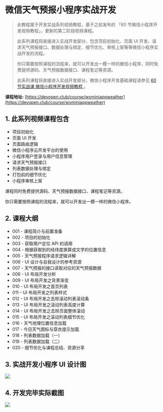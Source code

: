 # 微信天气预报小程序实战开发

>此教程属于开发实战系列视频教程，基于之前发布的 「60 节微信小程序开发视频教程」，更新的第二阶段视频课程。
>
>此系列课程将直接进入实战开发部分，包含项目初始化、页面 UI 开发、请求天气预报接口、数据处理与绑定、细节优化、审核上架等等微信小程序实战开发的流程。
>
>你只需要按照课程的流程来，就可以开发出一模一样的微信小程序，同时免费提供源码、天气预报数据接口、课程笔记等资源。
>
>此系列课程将直接进入实战开发部分，微信小程序开发基础课程请参见 [60节实战课 微信小程序开发视频教程 ](https://devopen.club/course/wxminiapp)。

**课程地址:** [https://devopen.club/course/wxminiappweather](https://devopen.club/course/wxminiappweather)

## 1. 此系列视频课程包含

- 项目初始化
- 页面 UI 开发
- 页面路由逻辑
- 微信小程序云开发平台的使用
- 小程序用户登录与用户信息管理
- 请求天气预报接口
- 列表数据处理与绑定
- 打包前的细节优化
- 小程序审核上架

课程同时免费提供源码、天气预报数据接口、课程笔记等资源。

你只需要按照课程的流程来，就可以开发出一模一样的微信小程序。

## 2. 课程大纲

- 001 - 课程简介与前置准备
- 002 - 项目的初始化
- 003 - 获取用户定位 API 的调用
- 004 - 根据获取到的经纬度换算成文字的位置信息
- 005 - 天气预报程序请求逻辑详解
- 006 - UI 设计与自我设计的参考资源
- 007 - 天气预报的接口读取对应的天气预报数据
- 008 - UI 布局开发分析
- 009 - UI 布局开发之背景渐变
- 010 - UI 布局开发之首页列表
- 011 - UI 布局开发之列表样式
- 012 - UI 布局开发之去除滚动列表滚动条
- 013 - UI 布局开发之滚动列表高度计算
- 014 - UI 布局开发之去除页面整体滚动
- 015 - UI 布局开发之滚动列表细节优化
- 016 - 天气地理位置信息加载
- 017 - 今日天气图标与穿衣提示加载
- 018 - 列表数据加载（一）
- 019 - 列表数据加载（二）
- 020 - 细节优化与课程总结、资源分享

## 3. 实战开发小程序 UI 设计图

![](https://image.devopen.club/ui-weatherapp.jpg)

## 4. 开发完毕实际截图

![](https://image.devopen.club/screenshot.png)
